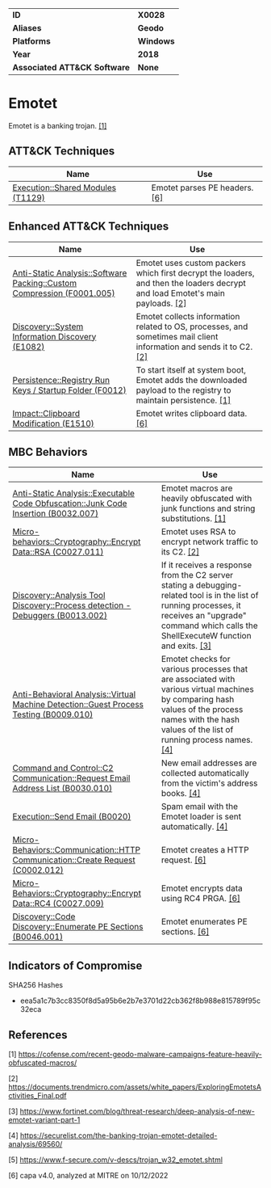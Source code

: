 <table>
<tr>
<td><b>ID</b></td>
<td><b>X0028</b></td>
</tr>
<tr>
<td><b>Aliases</b></td>
<td><b>Geodo</b></td>
</tr>
<tr>
<td><b>Platforms</b></td>
<td><b>Windows</b></td>
</tr>
<tr>
<td><b>Year</b></td>
<td><b>2018</b></td>
</tr>
<tr>
<td><b>Associated ATT&CK Software</b></td>
<td><b>None</b></td>
</tr>
</table>


# Emotet

Emotet is a banking trojan. [[1]](#1)

## ATT&CK Techniques

|Name|Use|
|---|---|
|[Execution::Shared Modules (T1129)](https://attack.mitre.org/techniques/T1129)|Emotet parses PE headers. [[6]](#6)|

## Enhanced ATT&CK Techniques

|Name|Use|
|---|---|
|[Anti-Static Analysis::Software Packing::Custom Compression (F0001.005)](../anti-static-analysis/software-packing.md)|Emotet uses custom packers which first decrypt the loaders, and then the loaders decrypt and load Emotet's main payloads. [[2]](#2)|
|[Discovery::System Information Discovery (E1082)](../discovery/system-information-discovery.md)|Emotet collects information related to OS, processes, and sometimes mail client information and sends it to C2. [[2]](#2)|
|[Persistence::Registry Run Keys / Startup Folder (F0012)](../persistence/registry-run-keys-startup-folder.md)|To start itself at system boot, Emotet adds the downloaded payload to the registry to maintain persistence. [[1]](#1)|
|[Impact::Clipboard Modification (E1510)](../impact/clipboard-modification.md)|Emotet writes clipboard data. [[6]](#6)|


## MBC Behaviors

|Name|Use|
|---|---|
|[Anti-Static Analysis::Executable Code Obfuscation::Junk Code Insertion (B0032.007)](../anti-static-analysis/executable-code-obfuscation.md)|Emotet macros are heavily obfuscated with junk functions and string substitutions. [[1]](#1)|
|[Micro-behaviors::Cryptography::Encrypt Data::RSA (C0027.011)](../micro-behaviors/cryptography/encrypt-data.md)|Emotet uses RSA to encrypt network traffic to its C2. [[2]](#2)|
|[Discovery::Analysis Tool Discovery::Process detection - Debuggers (B0013.002)](../discovery/analysis-tool-discovery.md)|If it receives a response from the C2 server stating a debugging-related tool is in the list of running processes, it receives an "upgrade" command which calls the ShellExecuteW function and exits. [[3]](#3)|
|[Anti-Behavioral Analysis::Virtual Machine Detection::Guest Process Testing (B0009.010)](../anti-behavioral-analysis/virtual-machine-detection.md)|Emotet checks for various processes that are associated with various virtual machines by comparing hash values of the process names with the hash values of the list of running process names. [[4]](#4)|
|[Command and Control::C2 Communication::Request Email Address List (B0030.010)](../command-and-control/c2-communication.md)|New email addresses are collected automatically from the victim's address books. [[4]](#4)|
|[Execution::Send Email (B0020)](../execution/send-email.md)|Spam email with the Emotet loader is sent automatically. [[4]](#4)|
|[Micro-Behaviors::Communication::HTTP Communication::Create Request (C0002.012)](../micro-behaviors/communication/http-communication.md)|Emotet creates a HTTP request. [[6]](#6)|
|[Micro-Behaviors::Cryptography::Encrypt Data::RC4 (C0027.009)](../micro-behaviors/cryptography/encrypt-data.md)|Emotet encrypts data using RC4 PRGA. [[6]](#6)|
|[Discovery::Code Discovery::Enumerate PE Sections (B0046.001)](../discovery/code-discovery.md)|Emotet enumerates PE sections. [[6]](#6)|


## Indicators of Compromise

SHA256 Hashes
- eea5a1c7b3cc8350f8d5a95b6e2b7e3701d22cb362f8b988e815789f95c32eca

## References

<a name="1">[1]</a> https://cofense.com/recent-geodo-malware-campaigns-feature-heavily-obfuscated-macros/

<a name="2">[2]</a> https://documents.trendmicro.com/assets/white_papers/ExploringEmotetsActivities_Final.pdf

<a name="3">[3]</a> https://www.fortinet.com/blog/threat-research/deep-analysis-of-new-emotet-variant-part-1

<a name="4">[4]</a> https://securelist.com/the-banking-trojan-emotet-detailed-analysis/69560/

<a name="5">[5]</a> https://www.f-secure.com/v-descs/trojan_w32_emotet.shtml

<a name="6">[6]</a> capa v4.0, analyzed at MITRE on 10/12/2022

